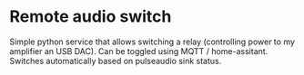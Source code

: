 # Remote audio switch

Simple python service that allows switching a relay (controlling power to my amplifier an USB DAC).
Can be toggled using MQTT / home-assitant.
Switches automatically based on pulseaudio sink status.